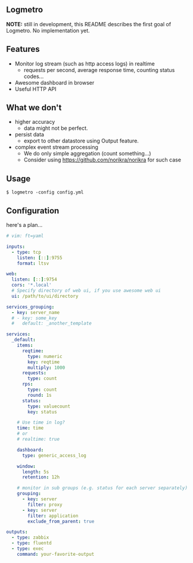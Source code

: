 ## Logmetro

__NOTE:__ still in development, this README describes the first goal of Logmetro. No implementation yet.

## Features

- Monitor log stream (such as http access logs) in realtime
  - requests per second, average response time, counting status codes...
- Awesome dashboard in browser
- Useful HTTP API

## What we don't

- higher accuracy
  - data might not be perfect.
- persist data
  - export to other datastore using Output feature.
- complex event stream processing
  - We do only simple aggregation (count something...)
  - Consider using https://github.com/norikra/norikra for such case

## Usage

```
$ logmetro -config config.yml
```

## Configuration

here's a plan...

``` yaml
# vim: ft=yaml

inputs:
  - type: tcp
    listen: [::]:9755
    format: ltsv

web:
  listen: [::]:9754
  cors: '*.local'
  # Specify directory of web ui, if you use awesome web ui
  ui: /path/to/ui/directory

services_grouping:
  - key: server_name
  # - key: some_key
  #   default: _another_template

services:
  _default:
    items:
      reqtime:
        type: numeric
        key: reqtime
        multiply: 1000
      requests:
        type: count
      rps:
        type: count
        round: 1s
      status:
        type: valuecount
        key: status

    # Use time in log?
    time: time
    # or
    # realtime: true

    dashboard:
      type: generic_access_log

    window:
      length: 5s
      retention: 12h

    # monitor in sub groups (e.g. status for each server separately)
    grouping:
      - key: server
        filter: proxy
      - key: server
        filter: application
        exclude_from_parent: true

outputs:
  - type: zabbix
  - type: fluentd
  - type: exec
    command: your-favorite-output
```
